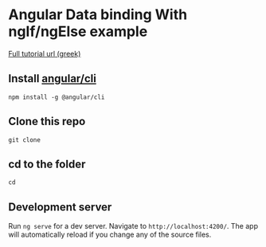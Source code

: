 # Angular Data binding With ngIf/ngElse example

[Full tutorial url (greek)](https://www.firebit.gr/blog/)

## Install [angular/cli](https://github.com/angular/angular-cli)

`npm install -g @angular/cli`

## Clone this repo

`git clone`

## cd to the folder

`cd `

## Development server
Run `ng serve` for a dev server. Navigate to `http://localhost:4200/`. The app will automatically reload if you change any of the source files.
